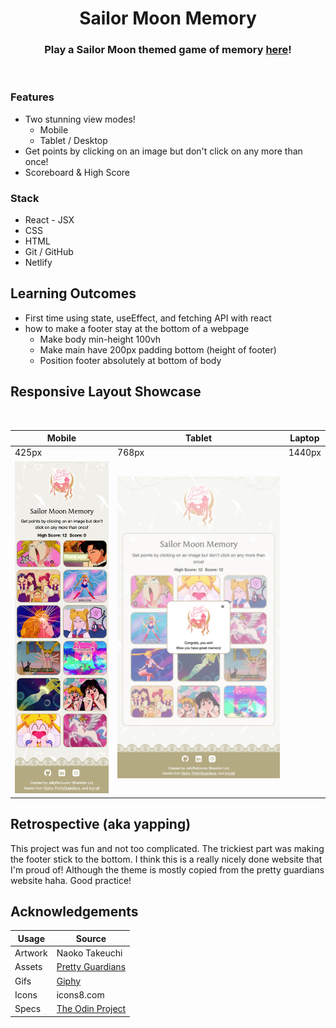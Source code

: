 <h1 align="center">Sailor Moon Memory</h1>
<h3 align="center">Play a Sailor Moon themed game of memory <a href='https://sailor-moon-memory.netlify.app/'>here</a>!</h3>
<p align="center">
    <img align="center" width="" alt="" src="./project-images/demo.gif">
</p>

### Features
-   Two stunning view modes!
    -   Mobile
    -   Tablet / Desktop
-   Get points by clicking on an image but don't click on any more than once!
- Scoreboard & High Score

### Stack
- React - JSX
- CSS
- HTML
- Git / GitHub
- Netlify

## Learning Outcomes
- First time using state, useEffect, and fetching API with react
- how to make a footer stay at the bottom of a webpage
    - Make body min-height 100vh
    - Make main have 200px padding bottom (height of footer)
    - Position footer absolutely at bottom of body

## Responsive Layout Showcase

<img width="" alt="" src="./project-images/responsive-demo.gif">

| Mobile | Tablet | Laptop  | 
|  ----- |  ----- |  ------ | 
| 425px  | 768px  | 1440px  | 
| <img width="" alt="" src="./project-images/mobile-425.png"> | <img width="" alt="" src="./project-images/tablet-768-win.png"> | <img width="" alt="" src="./project-images/laptop-1440.png"> | 

## Retrospective (aka yapping)
This project was fun and not too complicated. The trickiest part was making the footer stick to the bottom. I think this is a really nicely done website that I'm proud of! Although the theme is mostly copied from the pretty guardians website haha. Good practice!

## Acknowledgements

| Usage   | Source   |
| ------- | -------------- |
| Artwork | Naoko Takeuchi |
| Assets  | [Pretty Guardians](https://prettyguardians.com/)|
| Gifs    | [Giphy](https://giphy.com/)|
| Icons   | icons8.com     |
| Specs | [The Odin Project](https://www.theodinproject.com/lessons/node-path-react-new-memory-card) |
